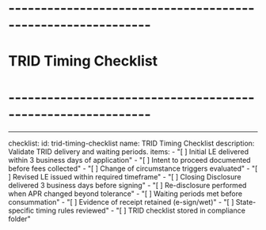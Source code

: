 <!-- Powered by BMAD™ Core -->

# ------------------------------------------------------------

# TRID Timing Checklist

# ------------------------------------------------------------

---

checklist:
id: trid-timing-checklist
name: TRID Timing Checklist
description: Validate TRID delivery and waiting periods.
items: - "[ ] Initial LE delivered within 3 business days of application" - "[ ] Intent to proceed documented before fees collected" - "[ ] Change of circumstance triggers evaluated" - "[ ] Revised LE issued within required timeframe" - "[ ] Closing Disclosure delivered 3 business days before signing" - "[ ] Re-disclosure performed when APR changed beyond tolerance" - "[ ] Waiting periods met before consummation" - "[ ] Evidence of receipt retained (e-sign/wet)" - "[ ] State-specific timing rules reviewed" - "[ ] TRID checklist stored in compliance folder"
